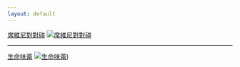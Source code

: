 ```yaml
---
layout: default
---
```



[席維尼對對碰](http://xi-winnie.unlink.men/)
[![席維尼對對碰](https://xi-winnie.unlink.men/img/fb.png)](http://xi-winnie.unlink.men/)

---

[生命味蕾](https://zenkarsha.github.io/tongren/)
[![生命味蕾](https://zenkarsha.github.io/tongren/images/index01.jpg)](https://zenkarsha.github.io/tongren/))
